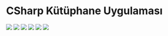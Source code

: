 # CSharp Kütüphane Uygulaması

<img src="./Rapor/Rapor-1.png"/>

<img src="./Rapor/Rapor-2.png"/>

<img src="./Rapor/Rapor-3.png"/>

<img src="./Rapor/Rapor-4.png"/>

<img src="./Rapor/Rapor-5.png"/>

<img src="./Rapor/Rapor-6.png"/>
